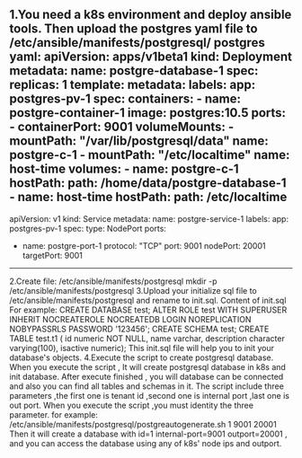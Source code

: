 1.You need a k8s environment and deploy ansible tools. Then upload the postgres yaml file to /etc/ansible/manifests/postgresql/
 postgres yaml:
 apiVersion: apps/v1beta1
kind: Deployment
metadata:
  name: postgre-database-1
spec:
  replicas: 1
  template:
    metadata:
      labels:
        app: postgres-pv-1
    spec:
      containers:
      - name: postgre-container-1
        image: postgres:10.5
        ports:
        - containerPort: 9001
        volumeMounts:
        - mountPath: "/var/lib/postgresql/data"
          name: postgre-c-1
        - mountPath: "/etc/localtime"
          name: host-time
      volumes:
        - name: postgre-c-1
          hostPath: 
            path: /home/data/postgre-database-1
        - name: host-time
          hostPath:
            path: /etc/localtime
---

apiVersion: v1
kind: Service
metadata:
  name: postgre-service-1
  labels:
    app: postgres-pv-1
spec:
  type: NodePort
  ports:
  - name: postgre-port-1
    protocol: "TCP"
    port: 9001
    nodePort: 20001
    targetPort: 9001
------------------------------------------------------------------------------------------------
2.Create file: /etc/ansible/manifests/postgresql
  mkdir -p /etc/ansible/manifests/postgresql
3.Upload your initialize sql file to /etc/ansible/manifests/postgresql and rename to init.sql.
Content of init.sql
For example:
 CREATE DATABASE test;
 ALTER ROLE test WITH SUPERUSER INHERIT NOCREATEROLE NOCREATEDB LOGIN NOREPLICATION NOBYPASSRLS PASSWORD '123456';
 CREATE SCHEMA test;
 CREATE TABLE test.t1 (
    id numeric NOT NULL,
    name varchar,
    description character varying(100),
    isactive numeric);
This init.sql file will help you to init your database's objects.
4.Execute the script to create postgresql database.
 When you execute the script , It will create postgresql database in k8s and init database.
 After execute finished , you will database can be connected and also you can find all tables and schemas in it.
The script include three parameters ,the first one is tenant id ,second one is internal port ,last one is out port.
When you execute the script ,you must identity the three parameter.
for example:
/etc/ansible/manifests/postgresql/postgreautogenerate.sh 1 9001 20001
Then it will create a database with id=1 internal-port=9001 outport=20001 , and you can access the database using any of k8s' node ips and outport.
